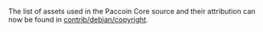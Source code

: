 The list of assets used in the Paccoin Core source and their attribution can now be found in [contrib/debian/copyright](../contrib/debian/copyright).
